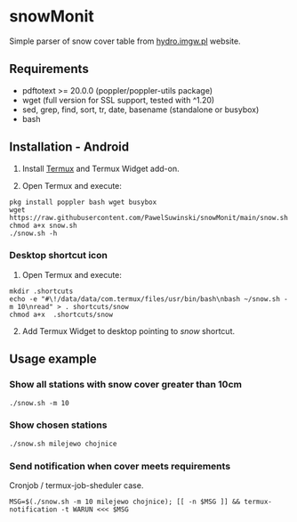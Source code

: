 # snowMonit
Simple parser of snow cover table from [hydro.imgw.pl](https://hydro.imgw.pl) website.


## Requirements
 
 - pdftotext >= 20.0.0 (poppler/poppler-utils package)
 - wget (full version for SSL support, tested with ^1.20)
 - sed, grep, find, sort, tr, date, basename (standalone or busybox)
 - bash


## Installation - Android

1. Install [Termux](https://termux.com) and Termux Widget add-on.

2. Open Termux and execute:

```
pkg install poppler bash wget busybox
wget https://raw.githubusercontent.com/PawelSuwinski/snowMonit/main/snow.sh
chmod a+x snow.sh
./snow.sh -h
```

### Desktop shortcut icon

1. Open Termux and execute:

```
mkdir .shortcuts
echo -e "#\!/data/data/com.termux/files/usr/bin/bash\nbash ~/snow.sh -m 10\nread" > . shortcuts/snow
chmod a+x  .shortcuts/snow
```

2. Add Termux Widget to desktop pointing to _snow_ shortcut.


## Usage example

### Show all stations with snow cover greater than 10cm

`./snow.sh -m 10`

### Show chosen stations

`./snow.sh milejewo chojnice`

### Send notification when cover meets requirements

Cronjob / termux-job-sheduler case.

```
MSG=$(./snow.sh -m 10 milejewo chojnice); [[ -n $MSG ]] && termux-notification -t WARUN <<< $MSG
```

